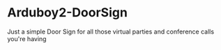 # Arduboy2-DoorSign
Just a simple Door Sign for all those virtual parties and conference calls you're having
